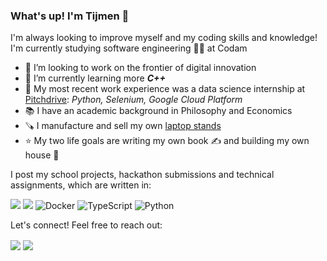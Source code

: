 ### What's up! I'm Tijmen 👋

I'm always looking to improve myself and my coding skills and knowledge! I'm currently studying software engineering 👨‍💻 at Codam

- 🔭 I’m looking to work on the frontier of digital innovation
- 🌱 I’m currently learning more _**C++**_
- 👔 My most recent work experience was a data science internship at [Pitchdrive](https://www.pitchdrive.com): _Python, Selenium, Google Cloud Platform_
- 📚 I have an academic background in Philosophy and Economics
- 🪚 I manufacture and sell my own [laptop stands](en.edelhard.nl)
- ⭐ My two life goals are writing my own book ✍️ and building my own house 🧱

I post my school projects, hackathon submissions and technical assignments, which are written in:

<img src="https://img.shields.io/badge/c%20-%2300599C.svg?&style=for-the-badge&logo=c&logoColor=white"/> <img src="https://img.shields.io/badge/c++%20-%2300599C.svg?&style=for-the-badge&logo=c%2B%2B&ogoColor=white"/> <img alt="Docker" src="https://img.shields.io/badge/docker%20-%230db7ed.svg?&style=for-the-badge&logo=docker&logoColor=white"/> <img alt="TypeScript" src="https://img.shields.io/badge/typescript-%23007ACC.svg?style=for-the-badge&logo=typescript&logoColor=white"/> <img alt="Python" src="https://img.shields.io/badge/python-3670A0?style=for-the-badge&logo=python&logoColor=ffdd54"/> 

Let's connect! Feel free to reach out:

<a href= "https://www.linkedin.com/in/baradi/"><img align=center src="https://img.shields.io/badge/linkedin-%230077B5.svg?&style=for-the-badge&logo=linkedin&logoColor=white" /></a>  <a href="mailto:t.elbaradi@gmail.com"><img align=center src="https://img.shields.io/badge/gmail-D14836?&style=for-the-badge&logo=gmail&logoColor=white" /></a> 
